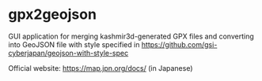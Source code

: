 # gpx2geojson
GUI application for merging kashmir3d-generated GPX files and converting into GeoJSON file with style specified in https://github.com/gsi-cyberjapan/geojson-with-style-spec

Official website:
https://map.jpn.org/docs/ (in Japanese)
